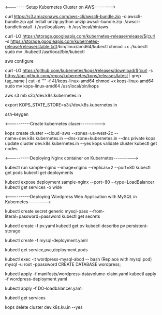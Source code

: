 <--------Setup Kubernetes Cluster on AWS-------->

curl https://s3.amazonaws.com/aws-cli/awscli-bundle.zip -o awscli-bundle.zip
apt install unzip python
unzip awscli-bundle.zip
./awscli-bundle/install -i /usr/local/aws -b /usr/local/bin/aws
 
curl -LO https://storage.googleapis.com/kubernetes-release/release/$(curl -s https://storage.googleapis.com/kubernetes-release/release/stable.txt)/bin/linux/amd64/kubectl
chmod +x ./kubectl
sudo mv ./kubectl /usr/local/bin/kubectl
 
aws configure
  
curl -LO https://github.com/kubernetes/kops/releases/download/$(curl -s https://api.github.com/repos/kubernetes/kops/releases/latest | grep tag_name | cut -d '"' -f 4)/kops-linux-amd64
chmod +x kops-linux-amd64
sudo mv kops-linux-amd64 /usr/local/bin/kops
 
 
aws s3 mb s3://dev.k8s.kubernetes.in
 
export KOPS_STATE_STORE=s3://dev.k8s.kubernetes.in
 
ssh-keygen

<----------Create kubernetes cluser---------->

kops create cluster --cloud=aws --zones=us-west-2c --name=dev.k8s.kubernetes.in --dns-zone=kubernetes.in --dns private
kops update cluster dev.k8s.kubernetes.in --yes
kops validate cluster
kubectl get nodes 

<----------Deploying Nginx container on Kubernetes---------->

kubectl run sample-nginx --image=nginx --replicas=2 --port=80
kubectl get pods
kubectl get deployments

kubectl expose deployment sample-nginx --port=80 --type=LoadBalancer
kubectl get services -o wide

<----------Deploying Wordpress Web Application with MySQL in Kubernetes--------->

kubectl create secret generic mysql-pass --from-literal=password=password
kubectl get secrets

kubectl create -f pv.yaml
kubectl get pv
kubectl describe pv persistent-storage



kubectl create -f mysql-deployment.yaml

kubectl get service,pvc,deployment,pods


kubectl exec -it wordpress-mysql-abcd -- bash (Replace with mysql pod)
mysql -u root -ppassword
CREATE DATABASE wordpress;


kubectl apply -f manifests/wordpress-datavolume-claim.yaml
kubectl apply -f wordpress-deployment.yaml

kubectl apply -f DO-loadbalancer.yaml

kubectl get services

kops delete cluster dev.k8s.ku.in --yes
